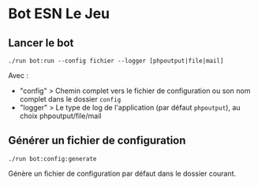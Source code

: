 # Bot ESN Le Jeu

## Lancer le bot

```
./run bot:run --config fichier --logger [phpoutput|file|mail]
```

Avec :
* "config" > Chemin complet vers le fichier de configuration ou son nom complet dans le dossier `config`
* "logger" > Le type de log de l'application (par défaut `phpoutput`), au choix phpoutput/file/mail

## Générer un fichier de configuration

```
./run bot:config:generate
```

Génère un fichier de configuration par défaut dans le dossier courant.

